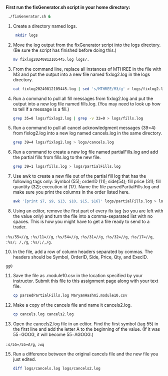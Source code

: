 
**First run the fixGenerator.sh script in your home directory:**

   ```bash
    ./fixGenerator.sh &
   ```

1. Create a directory named logs.

   ```bash
    mkdir logs 
   ```

3. Move the log output from the fixGenerator script into the logs directory. (Be sure the script has finished before doing this.)

    ```bash
    mv fixlog20240812105445.log logs/.
    ```

4. From the command line, replace all instances of MTHREE in the file with M3 and put the output into a new file named fixlog2.log in the logs directory.

   ```bash
   cat fixlog20240812105445.log | sed 's/MTHREE/M3/g' > logs/fixlog2.log
   ```

5. Run a command to pull all fill messages from fixlog2.log and put the output into a new log file named fills.log. (You may need to look up how to tell if a message is a fill.)

   ```bash
   grep 35=8 logs/fixlog2.log | grep -v 32=0 > logs/fills.log
   ```

6. Run a command to pull all cancel acknowledgment messages (39=4) from fixlog2.log into a new log named cancels.log in the same directory.
    ```bash
    grep 39=4 logs/fixlog2.log > logs/cancels.log
    ```

7. Run a command to create a new log file named partialFills.log and add the partial fills from fills.log to the new file.
    ```bash
    grep 39=1 logs/fills.log > logs/partialFills.log
    ```

8. Use awk to create a new file out of the partial fill log that has the following tags only: Symbol (55); orderID (11); side(54); fill price (31); fill quantity (32); execution id (17). Name the file parsedPartialFills.log and make sure you print the columns in the order listed here.
    ```bash
    awk '{print $7, $9, $13, $10, $15, $16}' logs/partialFills.log > logs/parsedPartialFills.log
    ```

9. Using an editor, remove the first part of every fix tag (so you are left with the value only) and turn the file into a comma-separated list with no spaces. This is how you might have to get a file ready to send to a trader.

  `:%s/55=//g`, `:%s/11=//g`, `:%s/54=//g`, `:%s/31=//g`, `:%s/32=//g`, `:%s/17=//g`, `:%s/; /,/g`, `:%s/;/,/g`.

10. In the file, add a row of column headers separated by commas. The headers should be Symbol, OrderID, Side, Price, Qty, and ExecID.

   `ggO`

11. Save the file as <yourname>.module10.csv in the location specified by your instructor. Submit this file to this assignment page along with your text file.

    ```bash
    cp parsedPartialFills.log MaryamHashmi.module10.csv
    ```


12. Make a copy of the cancels file and name it cancels2.log.
     ```bash
    cp cancels.log cancels2.log
     ```

14. Open the cancels2.log file in an editor. Find the first symbol (tag 55) in the first line and add the letter A to the beginning of the value. (If it was 55=GOOG, it will become 55=AGOOG.)

  `:s/55=/55=A/g`, `:wq`

15. Run a difference between the original cancels file and the new file you just edited.

    ```bash
    diff logs/cancels.log logs/cancels2.log
    ``` 
